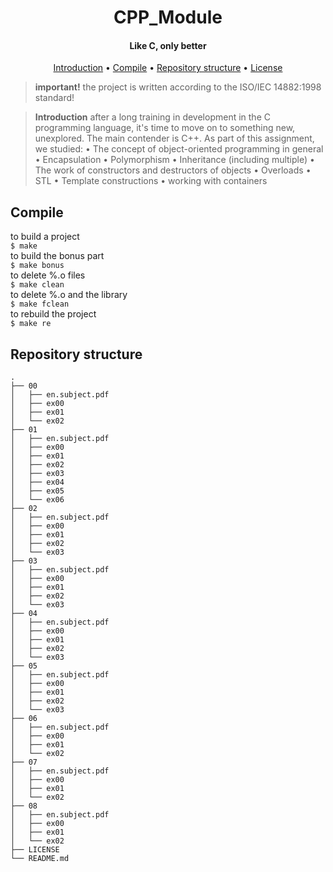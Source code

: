 <div align="center">
    <h1>
        CPP_Module
    </h1>
    <h4>Like C, only better</h4>
    <p>
        <a href="#Introduction">Introduction</a> •
        <a href="#Compile">Compile</a> •
        <a href="#Repository structure">Repository structure</a> •
        <a href="https://github.com/blazeitdude/libft/blob/master/LICENSE">License</a>
    </p>
</div>

>**important!** the project is written according to the ISO/IEC 14882:1998 standard!<br/>

>**Introduction** 
>after a long training in development in the C programming language, it's time to move on to something new, unexplored. The main contender is C++. As part of this assignment, we studied:
>• The concept of object-oriented programming in general
>• Encapsulation
>• Polymorphism
>• Inheritance (including multiple)
>• The work of constructors and destructors of objects
>• Overloads
>• STL
>• Template constructions
>• working with containers

## Compile
to build a project<br/>
`$ make`<br/>
to build the bonus part<br/>
`$ make bonus`<br/>
to delete %.o files<br/>
`$ make clean`<br/>
to delete %.o and the library<br/>
`$ make fclean`<br/>
to rebuild the project<br/>
`$ make re`<br/>

## Repository structure

```
.
├── 00
│   ├── en.subject.pdf
│   ├── ex00
│   ├── ex01
│   └── ex02
├── 01
│   ├── en.subject.pdf
│   ├── ex00
│   ├── ex01
│   ├── ex02
│   ├── ex03
│   ├── ex04
│   ├── ex05
│   └── ex06
├── 02
│   ├── en.subject.pdf
│   ├── ex00
│   ├── ex01
│   ├── ex02
│   └── ex03
├── 03
│   ├── en.subject.pdf
│   ├── ex00
│   ├── ex01
│   ├── ex02
│   └── ex03
├── 04
│   ├── en.subject.pdf
│   ├── ex00
│   ├── ex01
│   ├── ex02
│   └── ex03
├── 05
│   ├── en.subject.pdf
│   ├── ex00
│   ├── ex01
│   ├── ex02
│   └── ex03
├── 06
│   ├── en.subject.pdf
│   ├── ex00
│   ├── ex01
│   └── ex02
├── 07
│   ├── en.subject.pdf
│   ├── ex00
│   ├── ex01
│   └── ex02
├── 08
│   ├── en.subject.pdf
│   ├── ex00
│   ├── ex01
│   └── ex02
├── LICENSE
└── README.md
```
